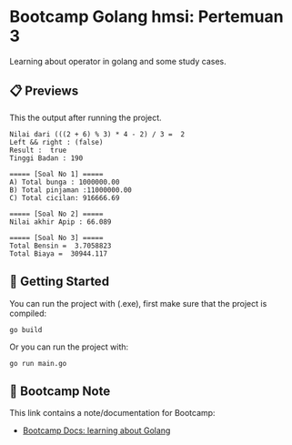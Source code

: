 # Bootcamp Golang hmsi: Pertemuan 3
Learning about operator in golang and some study cases.

## 📋 Previews
This the output after running the project.

    Nilai dari (((2 + 6) % 3) * 4 - 2) / 3 =  2
    Left && right : (false)
    Result :  true
    Tinggi Badan : 190 

    ===== [Soal No 1] =====
    A) Total bunga : 1000000.00 
    B) Total pinjaman :11000000.00 
    C) Total cicilan: 916666.69 

    ===== [Soal No 2] =====
    Nilai akhir Apip : 66.089 

    ===== [Soal No 3] =====
    Total Bensin =  3.7058823
    Total Biaya =  30944.117

## 🧪 Getting Started
You can run the project with (.exe), first make sure that the project is compiled:

    go build

Or you can run the project with:

    go run main.go

## 📝 Bootcamp Note
This link contains a note/documentation for Bootcamp:
- [Bootcamp Docs: learning about Golang](https://drive.google.com/drive/folders/14fco3zw_Yt2DDrUZKvif-5nai9nUFooC?usp=sharing)
